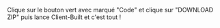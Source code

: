 Clique sur le bouton vert avec marqué "Code" et clique sur "DOWNLOAD ZIP" puis lance Client-Built et c'est tout !
